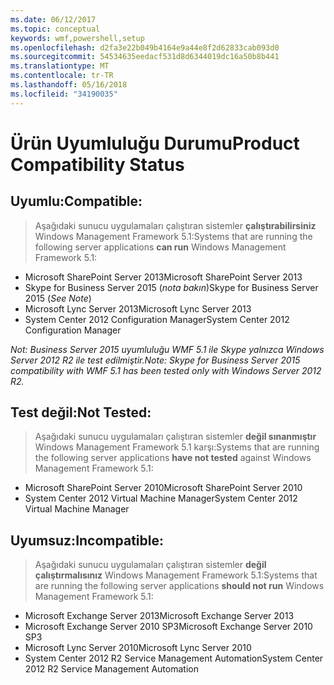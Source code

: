 ```yaml
---
ms.date: 06/12/2017
ms.topic: conceptual
keywords: wmf,powershell,setup
ms.openlocfilehash: d2fa3e22b049b4164e9a44e8f2d62833cab093d0
ms.sourcegitcommit: 54534635eedacf531d8d6344019dc16a50b8b441
ms.translationtype: MT
ms.contentlocale: tr-TR
ms.lasthandoff: 05/16/2018
ms.locfileid: "34190035"
---
```

# <a name="product-compatibility-status"></a><span data-ttu-id="97a25-102">Ürün Uyumluluğu Durumu</span><span class="sxs-lookup"><span data-stu-id="97a25-102">Product Compatibility Status</span></span>

## <a name="compatible"></a><span data-ttu-id="97a25-103">Uyumlu:</span><span class="sxs-lookup"><span data-stu-id="97a25-103">Compatible:</span></span>
> <span data-ttu-id="97a25-104">Aşağıdaki sunucu uygulamaları çalıştıran sistemler **çalıştırabilirsiniz** Windows Management Framework 5.1:</span><span class="sxs-lookup"><span data-stu-id="97a25-104">Systems that are running the following server applications **can run** Windows Management Framework 5.1:</span></span>

- <span data-ttu-id="97a25-105">Microsoft SharePoint Server 2013</span><span class="sxs-lookup"><span data-stu-id="97a25-105">Microsoft SharePoint Server 2013</span></span>
- <span data-ttu-id="97a25-106">Skype for Business Server 2015 (_nota bakın_)</span><span class="sxs-lookup"><span data-stu-id="97a25-106">Skype for Business Server 2015 (_See Note_)</span></span>
- <span data-ttu-id="97a25-107">Microsoft Lync Server 2013</span><span class="sxs-lookup"><span data-stu-id="97a25-107">Microsoft Lync Server 2013</span></span>
- <span data-ttu-id="97a25-108">System Center 2012 Configuration Manager</span><span class="sxs-lookup"><span data-stu-id="97a25-108">System Center 2012 Configuration Manager</span></span>

<span data-ttu-id="97a25-109">_Not: Business Server 2015 uyumluluğu WMF 5.1 ile Skype yalnızca Windows Server 2012 R2 ile test edilmiştir._</span><span class="sxs-lookup"><span data-stu-id="97a25-109">_Note: Skype for Business Server 2015 compatibility with WMF 5.1 has been tested only with Windows Server 2012 R2._</span></span>

## <a name="not-tested"></a><span data-ttu-id="97a25-110">Test değil:</span><span class="sxs-lookup"><span data-stu-id="97a25-110">Not Tested:</span></span>
> <span data-ttu-id="97a25-111">Aşağıdaki sunucu uygulamaları çalıştıran sistemler **değil sınanmıştır** Windows Management Framework 5.1 karşı:</span><span class="sxs-lookup"><span data-stu-id="97a25-111">Systems that are running the following server applications **have not tested** against Windows Management Framework 5.1:</span></span>

- <span data-ttu-id="97a25-112">Microsoft SharePoint Server 2010</span><span class="sxs-lookup"><span data-stu-id="97a25-112">Microsoft SharePoint Server 2010</span></span>
- <span data-ttu-id="97a25-113">System Center 2012 Virtual Machine Manager</span><span class="sxs-lookup"><span data-stu-id="97a25-113">System Center 2012 Virtual Machine Manager</span></span>

## <a name="incompatible"></a><span data-ttu-id="97a25-114">Uyumsuz:</span><span class="sxs-lookup"><span data-stu-id="97a25-114">Incompatible:</span></span>
> <span data-ttu-id="97a25-115">Aşağıdaki sunucu uygulamaları çalıştıran sistemler **değil çalıştırmalısınız** Windows Management Framework 5.1:</span><span class="sxs-lookup"><span data-stu-id="97a25-115">Systems that are running the following server applications **should not run** Windows Management Framework 5.1:</span></span>

- <span data-ttu-id="97a25-116">Microsoft Exchange Server 2013</span><span class="sxs-lookup"><span data-stu-id="97a25-116">Microsoft Exchange Server 2013</span></span>
- <span data-ttu-id="97a25-117">Microsoft Exchange Server 2010 SP3</span><span class="sxs-lookup"><span data-stu-id="97a25-117">Microsoft Exchange Server 2010 SP3</span></span>
- <span data-ttu-id="97a25-118">Microsoft Lync Server 2010</span><span class="sxs-lookup"><span data-stu-id="97a25-118">Microsoft Lync Server 2010</span></span>
- <span data-ttu-id="97a25-119">System Center 2012 R2 Service Management Automation</span><span class="sxs-lookup"><span data-stu-id="97a25-119">System Center 2012 R2 Service Management Automation</span></span>
